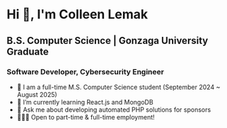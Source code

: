 # Hi 👋, I'm Colleen Lemak
## B.S. Computer Science | Gonzaga University Graduate
### Software Developer, Cybersecurity Engineer

- 🔭 I am a full-time M.S. Computer Science student (September 2024 ~ August 2025)
- 🌱 I’m currently learning React.js and MongoDB
- 💬 Ask me about developing automated PHP solutions for sponsors
- 👩🏾‍💻 Open to part-time & full-time employment!
